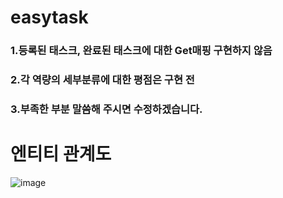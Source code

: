 # easytask


### 1.등록된 태스크, 완료된 태스크에 대한 Get매핑 구현하지 않음 
### 2.각 역량의 세부분류에 대한 평점은 구현 전
### 3.부족한 부분 말씀해 주시면 수정하겠습니다.



# 엔티티 관계도
![image](https://user-images.githubusercontent.com/104514223/218369565-4c3246d2-b613-4523-94a2-9c9be6e694c6.png)
